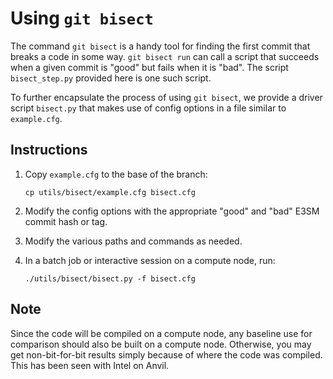 Using `git bisect`
====================

The command `git bisect` is a handy tool for finding the first commit that
breaks a code in some way.  `git bisect run` can call a script that
succeeds when a given commit is "good" but fails when it is "bad".  The script
`bisect_step.py` provided here is one such script.

To further encapsulate the process of using `git bisect`, we provide a driver
script `bisect.py` that makes use of config options in a file similar to
`example.cfg`.

Instructions
------------

1. Copy `example.cfg` to the base of the branch:
   ```shell
   cp utils/bisect/example.cfg bisect.cfg
   ```
2. Modify the config options with the appropriate "good" and "bad" E3SM commit hash
or tag.

3. Modify the various paths and commands as needed.

4. In a batch job or interactive session on a compute node, run:
   ```shell
   ./utils/bisect/bisect.py -f bisect.cfg
   ```

Note
----

Since the code will be compiled on a compute node, any baseline use for
comparison should also be built on a compute node.  Otherwise, you may get
non-bit-for-bit results simply because of where the code was compiled.  This
has been seen with Intel on Anvil.